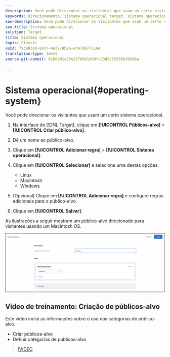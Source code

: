 ```yaml
---
description: Você pode direcionar os visitantes que usam um certo sistema operacional.
keywords: Direcionamento, sistema operacional target, sistema operacional, target os, os, target linux, linux, target windows, windows, target macintosh, macintosh, mac, target mac, win, target win
seo-description: Você pode direcionar os visitantes que usam um certo sistema operacional.
seo-title: Sistema operacional
solution: Target
title: Sistema operacional
topic: Classic
uuid: 79cebc00-80c7-4e32-8b26-ece7007751a4
translation-type: tm+mt
source-git-commit: 810ddd1e3fe257d5b1d69fc23d5cf2585b39288a

---
```



# Sistema operacional{#operating-system}

Você pode direcionar os visitantes que usam um certo sistema operacional.

1. Na interface do [!DNL Target], clique em **[!UICONTROL Públicos-alvo]** &gt; **[!UICONTROL Criar público-alvo]**.
1. Dê um nome ao público-alvo.
1. Clique em **[!UICONTROL Adicionar regra]** &gt; **[!UICONTROL Sistema operacional]**.
1. Clique em **[!UICONTROL Selecionar]** e selecione uma destas opções:

   * Linux
   * Macintosh
   * Windows

1. (Opcional) Clique em **[!UICONTROL Adicionar regra]** e configure regras adicionais para o público-alvo.
1. Clique em **[!UICONTROL Salvar]**.

As ilustrações a seguir mostram um público-alvo direcionado para visitantes usando um Macintosh OS.

![](assets/target_os.png)

## Vídeo de treinamento: Criação de públicos-alvo

Este vídeo inclui as informações sobre o uso das categorias de público-alvo.

* Criar públicos-alvo
* Definir categorias de públicos-alvo

>[!VIDEO](https://video.tv.adobe.com/v/17392?captions=por_br)
